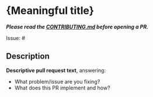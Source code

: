# {Meaningful title}

_**Please read the [CONTRIBUTING.md](https://github.com/MaibornWolff/retro/blob/master/CONTRIBUTING.md) before opening a PR.**_

Issue: #

## Description

**Descriptive pull request text**, answering:

- What problem/issue are you fixing?
- What does this PR implement and how?

